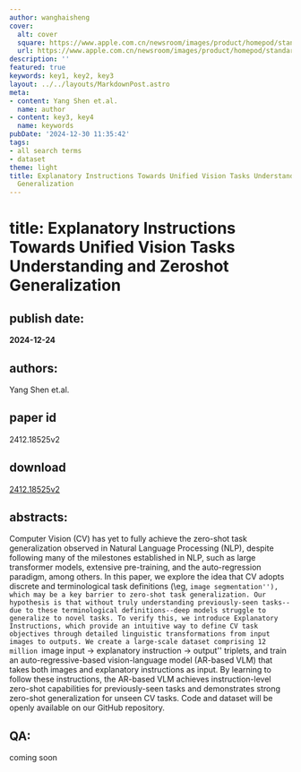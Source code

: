 ```yaml
---
author: wanghaisheng
cover:
  alt: cover
  square: https://www.apple.com.cn/newsroom/images/product/homepod/standard/Apple-HomePod-hero-230118_big.jpg.large_2x.jpg
  url: https://www.apple.com.cn/newsroom/images/product/homepod/standard/Apple-HomePod-hero-230118_big.jpg.large_2x.jpg
description: ''
featured: true
keywords: key1, key2, key3
layout: ../../layouts/MarkdownPost.astro
meta:
- content: Yang Shen et.al.
  name: author
- content: key3, key4
  name: keywords
pubDate: '2024-12-30 11:35:42'
tags:
- all search terms
- dataset
theme: light
title: Explanatory Instructions Towards Unified Vision Tasks Understanding and Zeroshot
  Generalization
---
```


# title: Explanatory Instructions Towards Unified Vision Tasks Understanding and Zeroshot Generalization 
## publish date: 
**2024-12-24** 
## authors: 
  Yang Shen et.al. 
## paper id
2412.18525v2
## download
[2412.18525v2](http://arxiv.org/abs/2412.18525v2)
## abstracts:
Computer Vision (CV) has yet to fully achieve the zero-shot task generalization observed in Natural Language Processing (NLP), despite following many of the milestones established in NLP, such as large transformer models, extensive pre-training, and the auto-regression paradigm, among others. In this paper, we explore the idea that CV adopts discrete and terminological task definitions (\eg, ``image segmentation''), which may be a key barrier to zero-shot task generalization. Our hypothesis is that without truly understanding previously-seen tasks--due to these terminological definitions--deep models struggle to generalize to novel tasks. To verify this, we introduce Explanatory Instructions, which provide an intuitive way to define CV task objectives through detailed linguistic transformations from input images to outputs. We create a large-scale dataset comprising 12 million ``image input $\to$ explanatory instruction $\to$ output'' triplets, and train an auto-regressive-based vision-language model (AR-based VLM) that takes both images and explanatory instructions as input. By learning to follow these instructions, the AR-based VLM achieves instruction-level zero-shot capabilities for previously-seen tasks and demonstrates strong zero-shot generalization for unseen CV tasks. Code and dataset will be openly available on our GitHub repository.
## QA:
coming soon
